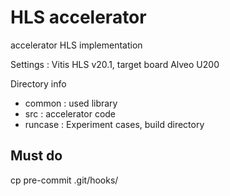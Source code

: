 # HLS accelerator

accelerator HLS implementation

Settings : Vitis HLS v20.1, target board Alveo U200

Directory info
* common : used library
* src : accelerator code
* runcase : Experiment cases, build directory


## Must do
cp pre-commit .git/hooks/
